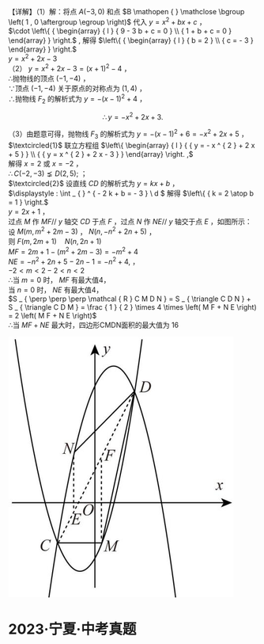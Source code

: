 【详解】（1）解：将点 $A \left( - 3 , 0 \right)$ 和点 $B \mathopen { } \mathclose \bgroup \left( 1 , 0 \aftergroup \egroup \right)$ 代入 $y = x ^ { 2 } + b x + c$ ，  
$\cdot \left\{ { \begin{array} { l } { 9 - 3 b + c = 0 } \\ { 1 + b + c = 0 } \end{array} } \right.$ , 解得 $\left\{ { \begin{array} { l } { b = 2 } \\ { c = - 3 } \end{array} } \right.$   
$y = x ^ { 2 } + 2 x - 3$   
（2） $y = x ^ { 2 } + 2 x - 3 = ( x + 1 ) ^ { 2 } - 4$ ，  
∴抛物线的顶点 $( - 1 , - 4 )$ ，  
∵顶点 $( - 1 , - 4 )$ 关于原点的对称点为 $\left( 1 , 4 \right)$ ，  
∴抛物线 $F _ { 2 }$ 的解析式为 $y = - ( x - 1 ) ^ { 2 } + 4$ ，

$$
\therefore y = - x ^ { 2 } + 2 x + 3 .
$$

（3）由题意可得，抛物线 $F _ { 3 }$ 的解析式为 $y = - ( x - 1 ) ^ { 2 } + 6 = - x ^ { 2 } + 2 x + 5$ ，$\textcircled{1}$ 联立方程组 $\left\{ \begin{array} { l } { { y = - x ^ { 2 } + 2 x + 5 } } \\ { { y = x ^ { 2 } + 2 x - 3 } } \end{array} \right. ,$   
解得 $x = 2$ 或 $x = - 2$ ，  
$\therefore C ( - 2 , - 3 ) \precneq D ( 2 , 5 ) ;$ ；  
$\textcircled{2}$ 设直线 $C D$ 的解析式为 $y = k x + b$ ，  
$\displaystyle : \int _ { } ^ { - 2 k + b = - 3 } \ d $ 解得 $\left\{ { k = 2 \atop b = 1 } \right.$   
$y = 2 x + 1$ ，  
过点 $M$ 作 $M F / / \ y$ 轴交 $C D$ 于点 $F$ ，过点 $N$ 作 $N E / / \ y$ 轴交于点 $E$ ，如图所示：  
设 $M \left( m , m ^ { 2 } + 2 m - 3 \right)$ ， $N { \Big ( } n , - n ^ { 2 } + 2 n + 5 { \Big ) }$ ，  
则 $F { \big ( } m , 2 m + 1 { \big ) } \quad N { \big ( } n , 2 n + 1 { \big ) }$   
$M F = 2 m + 1 - \left( m ^ { 2 } + 2 m - 3 \right) = - m ^ { 2 } + 4$   
$N E = - n ^ { 2 } + 2 n + 5 - 2 n - 1 = - n ^ { 2 } + 4 ,$ ，  
$- 2 < m < 2 - 2 < n < 2$   
∴当 $m = 0$ 时， $M F$ 有最大值4，  
当 $n = 0$ 时， $N E$ 有最大值4，  
$S _ { \perp \perp \perp \mathcal { R } C M D N } = S _ { \triangle C D N } + S _ { \triangle C D M } = \frac { 1 } { 2 } \times 4 \times \left( M F + N E \right) = 2 \left( M F + N E \right)$   
∴当 $M F + N E$ 最大时，四边形CMDN面积的最大值为 16

![](<../../qs_image_DB/专题2-7_二次函数中的最值问题（解析版）/cba68f3f3c96060452dd1370210a629eadd2c005f9bb821739927e84494e9043.jpg>)

# 2023·宁夏·中考真题
